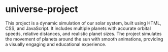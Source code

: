 # universe-project
This project is a dynamic simulation of our solar system, built using HTML, CSS, and JavaScript. It includes multiple planets with accurate orbital speeds, relative distances, and realistic planet sizes. The project simulates the movement of planets around the sun with smooth animations, providing a visually engaging and educational experience.
